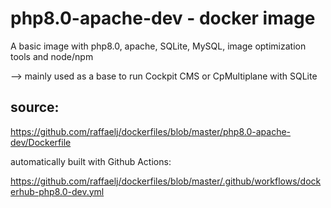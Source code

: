 # php8.0-apache-dev - docker image

A basic image with php8.0, apache, SQLite, MySQL, image optimization tools and node/npm

--> mainly used as a base to run Cockpit CMS or CpMultiplane with SQLite

## source:

https://github.com/raffaelj/dockerfiles/blob/master/php8.0-apache-dev/Dockerfile

automatically built with Github Actions:

https://github.com/raffaelj/dockerfiles/blob/master/.github/workflows/dockerhub-php8.0-dev.yml
